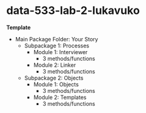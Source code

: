 # data-533-lab-2-lukavuko

**Template**
  - Main Package Folder: Your Story
    - Subpackage 1: Processes
      - Module 1: Interviewer
        - 3 methods/functions
      - Module 2: Linker
        - 3 methods/functions
    - Subpackage 2: Objects
      - Module 1: Objects
        - 3 methods/functions
      - Module 2: Templates
        - 3 methods/functions
